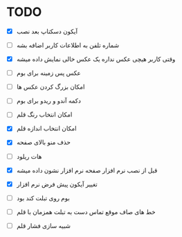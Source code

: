 # TODO

- [x] آیکون دسکتاپ بعد نصب
- [ ] شماره تلفن به اطلاعات کاربر اضافه بشه
- [x] وقتی کاربر هیچی عکس نداره یک عکس خالی نمایش داده میشه
- [ ] عکس پس زمینه برای بوم
- [ ] امکان بزرگ کردن عکس ها
- [ ] دکمه آندو و ریدو برای بوم
- [ ] امکان انتخاب رنگ قلم
- [x] امکان انتخاب اندازه قلم
- [x] حذف منو بالای صفحه
- [ ] هات ریلود
- [x] قبل از نصب نرم افزار صفحه نرم افزار نشون داده میشه
- [x] تغییر آیکون پیش فرض نرم افزار

- [ ] بوم روی تبلت کند بود
- [ ] خط های صاف موقع تماس دست به تبلت همزمان با قلم
- [ ] شبیه سازی فشار قلم